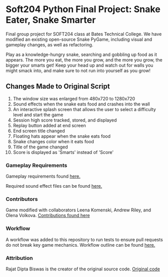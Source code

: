 # Soft204 Python Final Project: Snake Eater, Snake Smarter
Final group project for SOFT204 class at Bates Technical College. We have modified an existing open-source Snake PyGame, including visual and gameplay changes, as well as refactoring.

Play as a knowledge-hungry snake, searching and gobbling up food as it appears. The more you eat, the more you grow, and the more you grow, the bigger your smarts get! Keep your head up and watch out for walls you might smack into, and make sure to not run into yourself as you grow!

## Changes Made to Original Script
1. The window size was enlarged from 480x720 to 1280x720
2. Sound effects when the snake eats food and crashes into the wall
3. An interactive splash screen that allows the user to select a difficulty level and start the game
4. Session high score tracked, stored, and displayed
5. Replay button added at end screen
6. End screen title changed
7. Floating hats appear when the snake eats food
8. Snake changes color when it eats food
9. Title of the game changed
10. Score is displayed as 'Smarts' instead of 'Score'

### Gameplay Requirements
Gameplay requirements found [here.](https://github.com/lkomenski/Soft204-Python-Final-Project--Snake-Game-Mod/blob/main/assets/requirements.txt)

Required sound effect files can be found [here.](https://github.com/lkomenski/Soft204-Python-Final-Project--Snake-Game-Mod/blob/main/assets)

### Contributors
Game modified with collaborators Leena Komenski, Andrew Riley, and Olena Volkova.
[Contributions found here](https://github.com/lkomenski/Soft204-Python-Final-Project--Snake-Game-Mod/graphs/contributors)

### Workflow  
A workflow was added to this repository to run tests to ensure pull requests do not break key game mechanics.
Workflow outline can be found [here.](https://github.com/lkomenski/Soft204-Python-Final-Project--Snake-Game-Mod/blob/main/.github/WORKFLOW_README.md)

### Attribution
Rajat Dipta Biswas is the creator of the original source code.
[Original code](https://github.com/rajatdiptabiswas/snake-pygame/blob/master/Snake%20Game.py)
